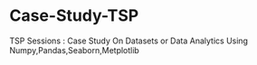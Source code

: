 # Case-Study-TSP
TSP Sessions : Case Study On Datasets or Data Analytics Using Numpy,Pandas,Seaborn,Metplotlib
